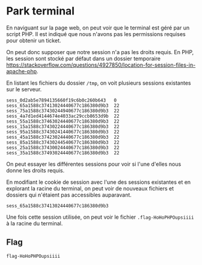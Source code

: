 # Park terminal

En naviguant sur la page web, on peut voir que le terminal est géré par un script PHP.
Il est indiqué que nous n'avons pas les permissions requises pour obtenir un ticket.

On peut donc supposer que notre session n'a pas les droits requis.
En PHP, les session sont stocké par défaut dans un dossier temporaire
https://stackoverflow.com/questions/4927850/location-for-session-files-in-apache-php.

En listant les fichiers du dossier `/tmp`, on voit plusieurs sessions existantes sur le serveur.

```
sess_0d2ab5e7894135660f19c6b0c260b643	0
sess_65a1588c37413024440677c186380d9b3	22
sess_75a1588c37430244940677c186380d9b3	22
sess_4a7d1ed4144674e4033ac29ccb8653d9b	22
sess_55a1588c37463024440677c186380d9b3	22
sess_15a1588c37430224440677c186380d9b3	22
sess_95a1588c37430241440677c186380d9b3	22
sess_45a1588c37423024440677c186380d9b3	22
sess_85a1588c37430244540677c186380d9b3	22
sess_25a1588c37430024440677c186380d9b3	22
sess_35a1588c37493024440677c186380d9b3	22
```

On peut essayer les différentes sessions pour voir si l'une d'elles nous donne les droits requis.

En modifiant le cookie de session avec l'une des sessions existantes et en explorant la racine du 
terminal, on peut voir de nouveaux fichiers et dossiers qui n'étaient pas accessibles auparavant.

```
sess_65a1588c37413024440677c186380d9b3
```

Une fois cette session utilisée, on peut voir le fichier `.flag-HoHoPHPOupsiiii` à la racine du terminal.



## Flag

`flag-HoHoPHPOupsiiii`

